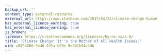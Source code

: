 ```yaml
---
backup_url: ''
content_type: external-resource
external_url: https://www.statnews.com/2017/04/24/climate-change-human-civilization/
has_external_licence_warning: true
has_external_license_warning: true
is_broken: ''
license: https://creativecommons.org/licenses/by-nc-sa/4.0/
title: 'Climate Change: It''s the Mother of All Health Issues.'
uid: c0234260-9e46-4e5a-b89e-5c381b94a496
---
```

